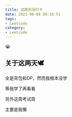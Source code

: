 ```yaml
---
title: 这两天没打卡
date: 2021-06-08 00:16:51
tags:
- Leetcode
category:
- Leetcode
---
```


😭
<!-- more -->

## 关于这两天🕊

全是背包和DP，然而我根本没学

等我学了再看看

另外这周考试周

主要是我懒


